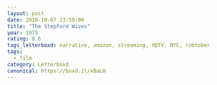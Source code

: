 ```yaml
---
layout: post 
date: 2018-10-07 23:59:00
title: "The Stepford Wives"
year: 1975
rating: 0.6
tags_letterboxd: narrative, amazon, streaming, HDTV, NYC, robtober
tags:
  - film
category: Letterboxd
canonical: https://boxd.it/xBaLH
---
```

